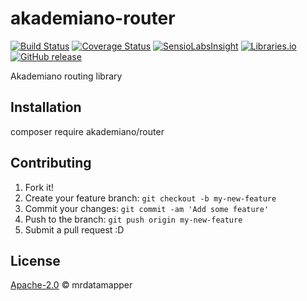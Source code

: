 # akademiano-router
[![Build Status](https://travis-ci.org/mrdatamapper/akademiano-router.svg?branch=master)](https://travis-ci.org/mrdatamapper/akademiano-router)
[![Coverage Status](https://coveralls.io/repos/github/mrdatamapper/akademiano-router/badge.svg)](https://coveralls.io/github/mrdatamapper/akademiano-router)
[![SensioLabsInsight](https://insight.sensiolabs.com/projects/35099984-c074-4dad-8bf5-c339584f92a3/mini.png)](https://insight.sensiolabs.com/projects/35099984-c074-4dad-8bf5-c339584f92a3)
[![Libraries.io ](https://img.shields.io/librariesio/github/mrdatamapper/akademiano-router.svg)](https://libraries.io/github/mrdatamapper/akademiano-router)
[![GitHub release](https://img.shields.io/github/release/mrdatamapper/akademiano-router.svg)]()

Akademiano routing library

## Installation

composer require akademiano/router

## Contributing

1. Fork it!
2. Create your feature branch: `git checkout -b my-new-feature`
3. Commit your changes: `git commit -am 'Add some feature'`
4. Push to the branch: `git push origin my-new-feature`
5. Submit a pull request :D

## License

[Apache-2.0](https://www.apache.org/licenses/LICENSE-2.0) © mrdatamapper
